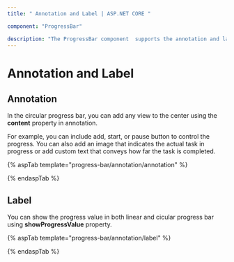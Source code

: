 ```yaml
---
title: " Annotation and Label | ASP.NET CORE "

component: "ProgressBar"

description: "The ProgressBar component  supports the annotation and label"
---
```


# Annotation and Label

## Annotation

In the circular progress bar, you can add any view to the center using the **content** property in annotation.

For example, you can include add, start, or pause button to control the progress. You can also add an image that indicates the actual task in progress or add custom text that conveys how far the task is completed.

{% aspTab template="progress-bar/annotation/annotation" %}

{% endaspTab %}

## Label

You can show the progress value in both linear and cicular progress bar using **showProgressValue** property.

{% aspTab template="progress-bar/annotation/label" %}

{% endaspTab %}